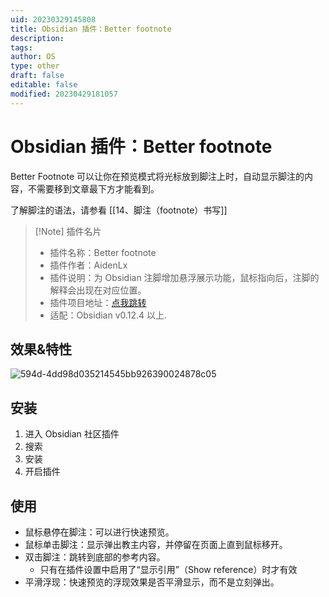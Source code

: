 ```yaml
---
uid: 20230329145808
title: Obsidian 插件：Better footnote
description: 
tags: 
author: OS
type: other
draft: false
editable: false
modified: 20230429181057
---
```


# Obsidian 插件：Better footnote

Better Footnote 可以让你在预览模式将光标放到脚注上时，自动显示脚注的内容，不需要移到文章最下方才能看到。

了解脚注的语法，请参看 [[14、脚注（footnote）书写]]

> [!Note] 插件名片
> - 插件名称：Better footnote
> - 插件作者：AidenLx
> - 插件说明：为 Obsidian 注脚增加悬浮展示功能，鼠标指向后，注脚的解释会出现在对应位置。
> - 插件项目地址：[点我跳转](https://github.com/aidenlx/better-fn)
> - 适配：Obsidian v0.12.4 以上.

## 效果&特性

![594d-4dd98d035214545bb926390024878c05](https://cdn.pkmer.cn/images/3cec7efc96ed4852f1b9f839ef923d2a_MD5.gif!pkmer)

## 安装

1. 进入 Obsidian 社区插件
2. 搜索
3. 安装
4. 开启插件

## 使用

- 鼠标悬停在脚注：可以进行快速预览。
- 鼠标单击脚注：显示弹出教主内容，并停留在页面上直到鼠标移开。
- 双击脚注：跳转到底部的参考内容。
	- 只有在插件设置中启用了“显示引用”（Show reference）时才有效
- 平滑浮现：快速预览的浮现效果是否平滑显示，而不是立刻弹出。